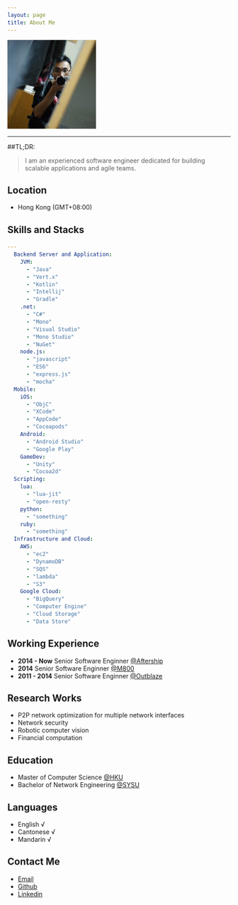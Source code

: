 ```yaml
---
layout: page
title: About Me
---
```


![Profile Image](/public/30883b7.jpg "Profile Image")

------

##TL;DR:
> I am an experienced software engineer dedicated for building scalable applications and agile teams.

## Location

* Hong Kong (GMT+08:00)

## Skills and Stacks
```yaml
---
  Backend Server and Application: 
    JVM: 
      - "Java"
      - "Vert.x"
      - "Kotlin"
      - "Intellij"
      - "Gradle"
    .net: 
      - "C#"
      - "Mono"
      - "Visual Studio"
      - "Mono Studio"
      - "NuGet"
    node.js:
      - "javascript"
      - "ES6"
      - "express.js"
      - "mocha"
  Mobile: 
    iOS: 
      - "ObjC"
      - "XCode"
      - "AppCode"
      - "Cocoapods"
    Android: 
      - "Android Studio"
      - "Google Play"
    GameDev: 
      - "Unity"
      - "Cocoa2d"
  Scripting: 
    lua: 
      - "lua-jit"
      - "open-resty"
    python:
      - "something"
    ruby: 
      - "something"
  Infrastructure and Cloud:
    AWS: 
      - "ec2"
      - "DynamoDB"
      - "SQS"
      - "lambda"
      - "S3"
    Google Cloud:
      - "BigQuery"
      - "Computer Engine"
      - "Cloud Storage"
      - "Data Store"
```



## Working Experience

* **2014 - Now** Senior Software Enginner [@Aftership](https://www.aftership.com)
* **2014** Senior Software Enginner [@M800](https://www.m800.com)
* **2011 - 2014** Senior Software Enginner [@Outblaze](http://www.outblaze.com)

## Research Works

* P2P network optimization for multiple network interfaces
* Network security
* Robotic computer vision
* Financial computation

## Education

* Master of Computer Science [@HKU](http://www.cs.hku.hk/)
* Bachelor of Network Engineering [@SYSU](http://www.sysu.edu.cn/2012/en/index.htm)

## Languages

* English √
* Cantonese √
* Mandarin √


## Contact Me
* [Email](mailto:dg3feiko@gmail.com)
* [Github](https://github.com/dg3feiko)
* [Linkedin](https://www.linkedin.com/profile/view?id=134087143)

